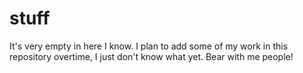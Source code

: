 # stuff
It's very empty in here I know.
I plan to add some of my work in this repository overtime, I just don't know what yet.
Bear with me people!
